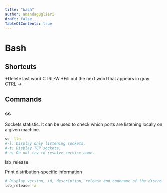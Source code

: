 ```yaml
---
title: "bash"
author: amandaguglieri
draft: false
TableOfContents: true
---
```


# Bash

## Shortcuts

+Delete last word CTRL-W
+Fill out the next word that appears in gray: CTRL ->

## Commands

### ss
Sockets statistic. It can be used to check which ports are listening locally on a given machine.

```bash
ss -ltn
#-l: Display only listening sockets.
#-t: Display TCP sockets.
#-n: Do not try to resolve service name.
```


lsb_release

Print distribution-specific information

```bash
# Display version, id, description, release and codename of the distro
lsb_release -a 
```
 


